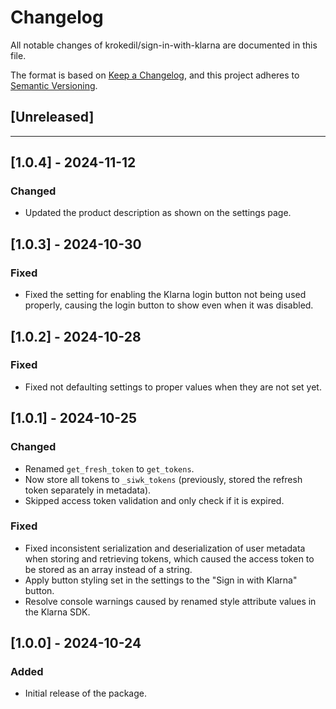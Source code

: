 # Changelog

All notable changes of krokedil/sign-in-with-klarna are documented in this file.

The format is based on [Keep a Changelog](https://keepachangelog.com/en/1.0.0/),
and this project adheres to [Semantic Versioning](https://semver.org/spec/v2.0.0.html).

## [Unreleased]

------------------
## [1.0.4] - 2024-11-12
### Changed
* Updated the product description as shown on the settings page.

## [1.0.3] - 2024-10-30
### Fixed

* Fixed the setting for enabling the Klarna login button not being used properly, causing the login button to show even when it was disabled.

## [1.0.2] - 2024-10-28
### Fixed

* Fixed not defaulting settings to proper values when they are not set yet.

## [1.0.1] - 2024-10-25
### Changed

* Renamed `get_fresh_token` to `get_tokens`.
* Now store all tokens to `_siwk_tokens` (previously, stored the refresh token separately in metadata).
* Skipped access token validation and only check if it is expired.

### Fixed

* Fixed inconsistent serialization and deserialization of user metadata when storing and retrieving tokens, which caused the access token to be stored as an array instead of a string.
* Apply button styling set in the settings to the "Sign in with Klarna" button.
* Resolve console warnings caused by renamed style attribute values in the Klarna SDK.

## [1.0.0] - 2024-10-24
### Added

* Initial release of the package.
